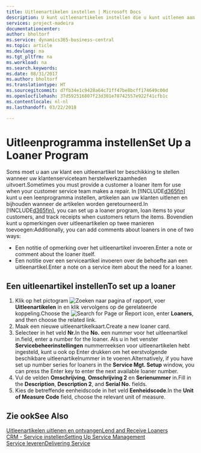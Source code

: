 ```yaml
---
title: Uitleenartikelen instellen | Microsoft Docs
description: U kunt uitleenartikelen instellen die u kunt uitlenen aan klanten ter vervanging van serviceartikelen waarvoor service wordt uitgevoerd.
services: project-madeira
documentationcenter: 
author: bholtorf
ms.service: dynamics365-business-central
ms.topic: article
ms.devlang: na
ms.tgt_pltfrm: na
ms.workload: na
ms.search.keywords: 
ms.date: 08/31/2017
ms.author: bholtorf
ms.translationtype: HT
ms.sourcegitcommit: d7fb34e1c9428a64c71ff47be8bcff174649c00d
ms.openlocfilehash: 37d592516807f23d301e78742557e922f41cfb1c
ms.contentlocale: nl-nl
ms.lasthandoff: 03/22/2018

---
```

# <a name="set-up-a-loaner-program"></a><span data-ttu-id="4311e-103">Uitleenprogramma instellen</span><span class="sxs-lookup"><span data-stu-id="4311e-103">Set Up a Loaner Program</span></span>
<span data-ttu-id="4311e-104">Soms moet u aan uw klant een uitleenartikel ter beschikking te stellen wanneer uw klantenserviceteam herstelwerkzaamheden uitvoert.</span><span class="sxs-lookup"><span data-stu-id="4311e-104">Sometimes you must provide a customer a loaner item for use when your customer service team makes a repair.</span></span> <span data-ttu-id="4311e-105">In [!INCLUDE[d365fin](includes/d365fin_md.md)] kunt u een leenprogramma instellen, artikelen aan uw klanten uitlenen en bijhouden wanneer de artikelen worden geretourneerd.</span><span class="sxs-lookup"><span data-stu-id="4311e-105">In [!INCLUDE[d365fin](includes/d365fin_md.md)], you can set up a loaner program, loan items to your customers, and track receipts when customers return the items.</span></span> <span data-ttu-id="4311e-106">Bovendien kunt u opmerkingen over uitleenartikelen op twee manieren toevoegen:</span><span class="sxs-lookup"><span data-stu-id="4311e-106">Additionally, you can add comments about loaners in one of two ways:</span></span>  
  
* <span data-ttu-id="4311e-107">Een notitie of opmerking over het uitleenartikel invoeren.</span><span class="sxs-lookup"><span data-stu-id="4311e-107">Enter a note or comment about the loaner itself.</span></span>  
* <span data-ttu-id="4311e-108">Een notitie over een serviceartikel invoeren over de behoefte aan een uitleenartikel.</span><span class="sxs-lookup"><span data-stu-id="4311e-108">Enter a note on a service item about the need for a loaner.</span></span>  

## <a name="to-set-up-a-loaner"></a><span data-ttu-id="4311e-109">Een uitleenartikel instellen</span><span class="sxs-lookup"><span data-stu-id="4311e-109">To set up a loaner</span></span>  
1. <span data-ttu-id="4311e-110">Klik op het pictogram ![Zoeken naar pagina of rapport](media/ui-search/search_small.png "pictogram Zoeken naar pagina of rapport"), voer **Uitleenartikelen** in en klik vervolgens op de gerelateerde koppeling.</span><span class="sxs-lookup"><span data-stu-id="4311e-110">Choose the ![Search for Page or Report](media/ui-search/search_small.png "Search for Page or Report icon") icon, enter **Loaners**, and then choose the related link.</span></span>  
2. <span data-ttu-id="4311e-111">Maak een nieuwe uitleenartikelkaart.</span><span class="sxs-lookup"><span data-stu-id="4311e-111">Create a new loaner card.</span></span> 
3. <span data-ttu-id="4311e-112">Selecteer in het veld **Nr.**</span><span class="sxs-lookup"><span data-stu-id="4311e-112">In the **No.**</span></span> <span data-ttu-id="4311e-113">een nummer voor het uitleenartikel in.</span><span class="sxs-lookup"><span data-stu-id="4311e-113">field, enter a number for the loaner.</span></span> <span data-ttu-id="4311e-114">Als u in het venster **Servicebeheerinstellingen** nummerreeksen voor uitleenartikelen hebt ingesteld, kunt u ook op Enter drukken om het eerstvolgende beschikbare uitleenartikelnummer in te voeren.</span><span class="sxs-lookup"><span data-stu-id="4311e-114">Alternatively, if you have set up number series for loaners in the **Service Mgt. Setup** window, you can press the Enter key to enter the next available loaner number.</span></span>  
4. <span data-ttu-id="4311e-115">Vul de velden **Omschrijving**, **Omschrijving 2** en **Serienummer** in.</span><span class="sxs-lookup"><span data-stu-id="4311e-115">Fill in the **Description**, **Description 2**, and **Serial No.** fields.</span></span>  
5. <span data-ttu-id="4311e-116">Kies de betreffende eenheidscode in het veld **Eenheidscode**.</span><span class="sxs-lookup"><span data-stu-id="4311e-116">In the **Unit of Measure Code** field, choose the relevant unit of measure.</span></span>  
  
## <a name="see-also"></a><span data-ttu-id="4311e-117">Zie ook</span><span class="sxs-lookup"><span data-stu-id="4311e-117">See Also</span></span>
[<span data-ttu-id="4311e-118">Uitleenartikelen uitlenen en ontvangen</span><span class="sxs-lookup"><span data-stu-id="4311e-118">Lend and Receive Loaners</span></span>](service-how-to-lend-receive-loaners.md)  
[<span data-ttu-id="4311e-119">CRM - Service instellen</span><span class="sxs-lookup"><span data-stu-id="4311e-119">Setting Up Service Management</span></span>](service-setup-service.md)  
[<span data-ttu-id="4311e-120">Service leveren</span><span class="sxs-lookup"><span data-stu-id="4311e-120">Delivering Service</span></span>](service-deliver-service.md)  


